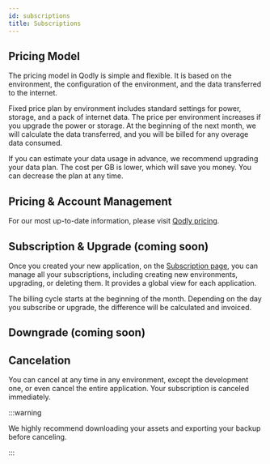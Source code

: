 ```yaml
---
id: subscriptions
title: Subscriptions
---
```



## Pricing Model

The pricing model in Qodly is simple and flexible. It is based on the environment, the configuration of the environment, and the data transferred to the internet.

Fixed price plan by environment includes standard settings for power, storage, and a pack of internet data. The price per environment increases if you upgrade the power or storage. At the beginning of the next month, we will calculate the data transferred, and you will be billed for any overage data consumed.

If you can estimate your data usage in advance, we recommend upgrading your data plan. The cost per GB is lower, which will save you money. You can decrease the plan at any time.

## Pricing & Account Management

For our most up-to-date information, please visit [Qodly pricing](https://qodly.com/pricing).

## Subscription & Upgrade (coming soon)

Once you created your new application, on the [Subscription page](../console/billingSubscriptionManagement.md), you can manage all your subscriptions, including creating new environments, upgrading, or deleting them. It provides a global view for each application.

The billing cycle starts at the beginning of the month. Depending on the day you subscribe or upgrade, the difference will be calculated and invoiced.

## Downgrade (coming soon)

## Cancelation

You can cancel at any time in any environment, except the development one, or even cancel the entire application. Your subscription is canceled immediately. 

:::warning

We highly recommend downloading your assets and exporting your backup before canceling.

:::

